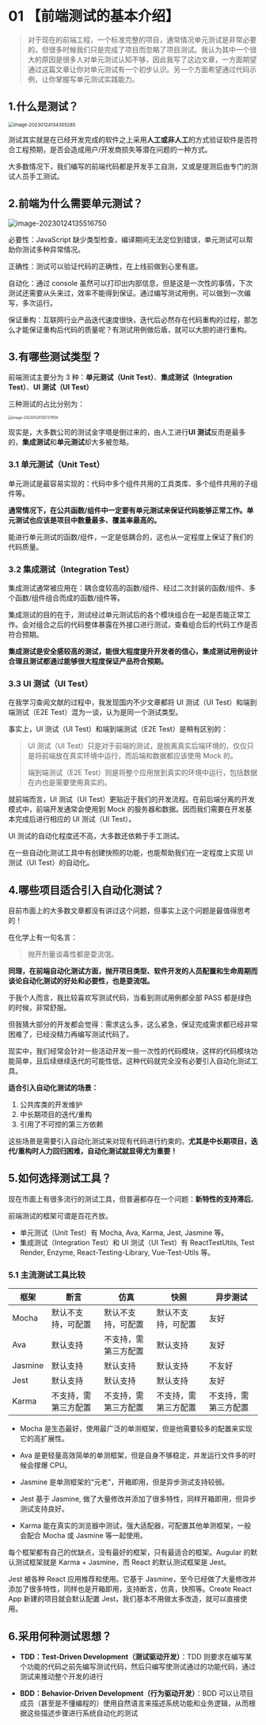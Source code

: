 # 01 【前端测试的基本介绍】

> 对于现在的前端工程，一个标准完整的项目，通常情况单元测试是非常必要的。但很多时候我们只是完成了项目而忽略了项目测试。我认为其中一个很大的原因是很多人对单元测试认知不够，因此我写了这边文章，一方面期望通过这篇文章让你对单元测试有一个初步认识。另一个方面希望通过代码示例，让你掌握写单元测试实践能力。

## 1.什么是测试？

<img src="https://i0.hdslb.com/bfs/album/31e4b9b16046d85d27867e3ab177ceb5fa626085.png" alt="image-20230124134355285" style="zoom: 67%;" />

测试其实就是在已经开发完成的软件之上采用**人工或非人工**的方式验证软件是否符合工程预期，是否会造成用户/开发商损失等潜在问题的一种方式。

大多数情况下，我们编写的前端代码都是开发手工自测，又或是提测后由专门的测试人员手工测试。

## 2.前端为什么需要单元测试？

![image-20230124135516750](https://i0.hdslb.com/bfs/album/f43f94ab350fae3ce50da4df403fce8154b97b4d.png)

必要性：JavaScript 缺少类型检查，编译期间无法定位到错误，单元测试可以帮助你测试多种异常情况。

正确性：测试可以验证代码的正确性，在上线前做到心里有底。

自动化：通过 console 虽然可以打印出内部信息，但是这是一次性的事情，下次测试还需要从头来过，效率不能得到保证。通过编写测试用例，可以做到一次编写，多次运行。

保证重构：互联网行业产品迭代速度很快，迭代后必然存在代码重构的过程，那怎么才能保证重构后代码的质量呢？有测试用例做后盾，就可以大胆的进行重构。

## 3.有哪些测试类型？

前端测试主要分为 3 种：**单元测试（Unit Test）**、**集成测试（Integration Test）**、**UI 测试（UI Test）**

三种测试的占比分别为：

<img src="https://i0.hdslb.com/bfs/album/024fa3d3e7087c8ffa787cb40707b6356cb188f0.png" alt="image-20230124135737854" style="zoom:50%;" />

现实是，大多数公司的测试金字塔是倒过来的，由人工进行**UI 测试**反而是最多的，**集成测试**和**单元测试**却大多被忽略。

### 3.1 单元测试（Unit Test）

单元测试是最容易实现的：代码中多个组件共用的工具类库、多个组件共用的子组件等。

**通常情况下，在公共函数/组件中一定要有单元测试来保证代码能够正常工作。单元测试也应该是项目中数量最多、覆盖率最高的。**

能进行单元测试的函数/组件，一定是低耦合的，这也从一定程度上保证了我们的代码质量。

### 3.2 集成测试（Integration Test）

集成测试通常被应用在：耦合度较高的函数/组件、经过二次封装的函数/组件、多个函数/组件组合而成的函数/组件等。

集成测试的目的在于，测试经过单元测试后的各个模块组合在一起是否能正常工作。会对组合之后的代码整体暴露在外接口进行测试，查看组合后的代码工作是否符合预期。

**集成测试是安全感较高的测试，能很大程度提升开发者的信心，集成测试用例设计合理且测试都通过能够很大程度保证产品符合预期。**

### 3.3 UI 测试（UI Test）

在我学习查阅文献的过程中，我发现国内不少文章都将 UI 测试（UI Test）和端到端测试（E2E Test）混为一谈，认为是同一个测试类型。

事实上，UI 测试（UI Test）和端到端测试（E2E Test）是稍有区别的：

> UI 测试（UI Test）只是对于前端的测试，是脱离真实后端环境的，仅仅只是将前端放在真实环境中运行，而后端和数据都应该使用 Mock 的。
>
> 端到端测试（E2E Test）则是将整个应用放到真实的环境中运行，包括数据在内也是需要使用真实的。

就前端而言，UI 测试（UI Test）更贴近于我们的开发流程。在前后端分离的开发模式中，前端开发通常会使用到 Mock 的服务器和数据。因而我们需要在开发基本完成后进行相应的 UI 测试（UI Test）。

UI 测试的自动化程度还不高，大多数还依赖于手工测试。

在一些自动化测试工具中有创建快照的功能，也能帮助我们在一定程度上实现 UI 测试（UI Test）的自动化。

## 4.哪些项目适合引入自动化测试？

目前市面上的大多数文章都没有讲过这个问题，但事实上这个问题是最值得思考的！

在化学上有一句名言：

> 抛开剂量谈毒性都是耍流氓。

**同理，在前端自动化测试方面，抛开项目类型、软件开发的人员配置和生命周期而谈论自动化测试的好处和必要性，也是耍流氓。**

于我个人而言，我比较喜欢写测试代码，当看到测试用例都全部 PASS 都是绿色的时候，非常舒服。

但我猜大部分的开发都会觉得：需求这么多，这么紧急，保证完成需求都已经非常困难了，已经没精力再编写测试代码了。

现实中，我们经常会针对一些活动开发一些一次性的代码模块，这样的代码模块功能简单，且后续继续迭代的可能性低，这种代码就完全没有必要引入自动化测试工具。

**适合引入自动化测试的场景：**

1. 公共库类的开发维护
2. 中长期项目的迭代/重构
3. 引用了不可控的第三方依赖

这些场景是需要引入自动化测试来对现有代码进行约束的。**尤其是中长期项目，迭代/重构时人力回归困难，自动化测试就显得尤为重要！**

## 5.如何选择测试工具？

现在市面上有很多流行的测试工具，但普遍都存在一个问题：**新特性的支持滞后**。

前端测试的框架可谓是百花齐放。

- 单元测试（Unit Test）有 Mocha, Ava, Karma, Jest, Jasmine 等。
- 集成测试（Integration Test）和 UI 测试（UI Test）有 ReactTestUtils, Test Render, Enzyme, React-Testing-Library, Vue-Test-Utils 等。

### 5.1 主流测试工具比较

| 框架    | 断言                 | 仿真                 | 快照                 | 异步测试             |
| ------- | -------------------- | -------------------- | -------------------- | -------------------- |
| Mocha   | 默认不支持，可配置   | 默认不支持，可配置   | 默认不支持，可配置   | 友好                 |
| Ava     | 默认支持             | 不支持，需第三方配置 | 默认支持             | 友好                 |
| Jasmine | 默认支持             | 默认支持             | 默认支持             | 不友好               |
| Jest    | 默认支持             | 默认支持             | 默认支持             | 友好                 |
| Karma   | 不支持，需第三方配置 | 不支持，需第三方配置 | 不支持，需第三方配置 | 不支持，需第三方配置 |

- Mocha 是生态最好，使用最广泛的单测框架，但是他需要较多的配置来实现它的高扩展性。

- Ava 是更轻量高效简单的单测框架，但是自身不够稳定，并发运行文件多的时候会撑爆 CPU。

- Jasmine 是单测框架的“元老”，开箱即用，但是异步测试支持较弱。

- Jest 基于 Jasmine, 做了大量修改并添加了很多特性，同样开箱即用，但异步测试支持良好。

- Karma 能在真实的浏览器中测试，强大适配器，可配置其他单测框架，一般会配合 Mocha 或 Jasmine 等一起使用。

每个框架都有自己的优缺点，没有最好的框架，只有最适合的框架。Augular 的默认测试框架就是 Karma + Jasmine，而 React 的默认测试框架是 Jest。

Jest 被各种 React 应用推荐和使用。它基于 Jasmine，至今已经做了大量修改并添加了很多特性，同样也是开箱即用，支持断言，仿真，快照等。Create React App 新建的项目就会默认配置 Jest，我们基本不用做太多改造，就可以直接使用。

## 6.采用何种测试思想？

- **TDD：Test-Driven Development（测试驱动开发）**：TDD 则要求在编写某个功能的代码之前先编写测试代码，然后只编写使测试通过的功能代码，通过测试来推动整个开发的进行

- **BDD：Behavior-Driven Development（行为驱动开发）**：BDD 可以让项目成员（甚至是不懂编程的）使用自然语言来描述系统功能和业务逻辑，从而根据这些描述步骤进行系统自动化的测试

